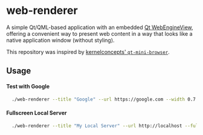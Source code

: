 # web-renderer

A simple Qt/QML-based application with an embedded [Qt WebEngineView](https://doc.qt.io/qt-5/qml-qtwebengine-webengineview.html), offering a convenient way to present web content in a way that looks like a native application window (without styling).

This repository was inspired by [kernelconcepts' `qt-mini-browser`](https://github.com/kernelconcepts/qt-mini-browser).

## Usage

#### Test with Google
``` bash
  ./web-renderer --title "Google" --url https://google.com --width 0.7 --height 0.8
```

#### Fullscreen Local Server
``` bash
  ./web-renderer --title "My Local Server" --url http://localhost --fullscreen
```
